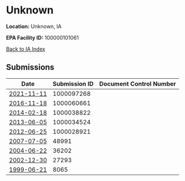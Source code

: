 # Unknown

**Location:** Unknown, IA

**EPA Facility ID:** 100000101061

[Back to IA Index](../../index.md)

## Submissions

| Date | Submission ID | Document Control Number |
|------|--------------|-------------------------|
| [2021-11-11](submissions/1000097268.md) | 1000097268 |  |
| [2016-11-18](submissions/1000060661.md) | 1000060661 |  |
| [2014-02-18](submissions/1000038822.md) | 1000038822 |  |
| [2013-06-05](submissions/1000034524.md) | 1000034524 |  |
| [2012-06-25](submissions/1000028921.md) | 1000028921 |  |
| [2007-07-05](submissions/48991.md) | 48991 |  |
| [2004-06-22](submissions/36202.md) | 36202 |  |
| [2002-12-30](submissions/27293.md) | 27293 |  |
| [1999-06-21](submissions/8065.md) | 8065 |  |
